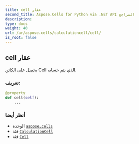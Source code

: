 ```yaml
---
title: cell عقار
second_title: Aspose.Cells for Python via .NET API المراجع
description:
type: docs
weight: 40
url: /ar/aspose.cells/calculationcell/cell/
is_root: false
---
```

##  cell عقار

يحصل على الكائن Cell الذي يتم حسابه.
###  تعريف:
```python
@property
def cell(self):
    ...
```

###  أنظر أيضا
* الوحدة [`aspose.cells`](../../)
* فئة [`CalculationCell`](/cells/python-net/ar/aspose.cells/calculationcell)
* فئة [`Cell`](/cells/python-net/ar/aspose.cells/cell)
